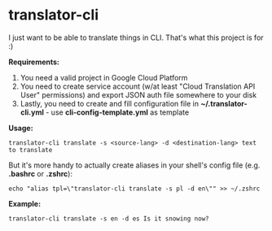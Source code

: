 # translator-cli

I just want to be able to translate things in CLI. That's what this project is for :)

**Requirements:**

1. You need a valid project in Google Cloud Platform
1. You need to create service account (w/at least "Cloud Translation API User" permissions) and export JSON auth file somewhere to your disk
1. Lastly, you need to create and fill configuration file in **~/.translator-cli.yml** - use **cli-config-template.yml** as template

**Usage:**

```translator-cli translate -s <source-lang> -d <destination-lang> text to translate```

But it's more handy to actually create aliases in your shell's config file
(e.g. **.bashrc** or **.zshrc**):

```echo "alias tpl=\"translator-cli translate -s pl -d en\"" >> ~/.zshrc```

**Example:**

```translator-cli translate -s en -d es Is it snowing now?```
